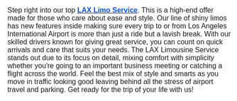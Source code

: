 <p><span style="font-size:12pt;font-family:Arial,sans-serif;">Step right into our top&nbsp;</span><a href="https://carservicelosangeles.us/service/airport-transfer"><strong><u><span style="color:#1155cc;font-size:12pt;font-family:Arial,sans-serif;">LAX Limo Service</span></u></strong></a><span style="font-size:12pt;font-family:Arial,sans-serif;">. This is a high-end offer made for those who care about ease and style. Our line of shiny limos has new features inside making sure every trip to or from Los Angeles International Airport is more than just a ride but a lavish break. With our skilled drivers known for giving great service, you can count on quick arrivals and care that suits your needs. The LAX Limousine Service stands out due to its focus on detail, mixing comfort with simplicity whether you&apos;re going to an important business meeting or catching a flight across the world. Feel the best mix of style and smarts as you move in traffic looking good leaving behind all the stress of airport travel and parking. Get ready for the trip of your life with us!</span></p>
